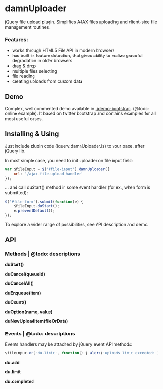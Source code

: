 damnUploader
============

jQuery file upload plugin. Simplifies AJAX files uploading and client-side file management routines.

### Features:

* works through HTML5 File API in modern browsers
* has built-in feature detection, that gives ability to realize graceful degradation in older browsers
* drag & drop
* multiple files selecting
* file reading
* creating uploads from custom data


Demo
----

Complex, well commented demo available in [./demo-bootstrap](./demo-bootstrap/). (@todo: online example).
It based on twitter bootstrap and contains examples for all most useful cases.


Installing & Using
--------------------

Just include plugin code (jquery.damnUploader.js) to your page, after jQuery lib.

In most simple case, you need to init uploader on file input field:
```javascript
var $fileInput = $('#file-input').damnUploader({
    url: '/ajax-file-upload-handler'
});
```
... and call duStart() method in some event handler (for ex., when form is submitted):
```javascript
$('#file-form').submit(function(e) {
    $fileInput.duStart();
    e.preventDefault();
});
```

To explore a wider range of possibilities, see API description and demo.


API
---
### Methods | @todo: descriptions

**duStart()**

**duCancel(queueId)**

**duCancelAll()**

**duEnqueue(item)**

**duCount()**

**duOption(name, value)**

**duNewUploadItem(fileOrData)**


### Events | @todo: descriptions

Events handlers may be attached by jQuery event API methods:
```javascript
$fileInput.on('du.limit', function() { alert('Uploads limit exceeded!'); });
```

**du.add**

**du.limit**

**du.completed**


